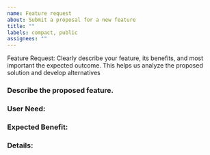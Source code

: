 ```yaml
---
name: Feature request
about: Submit a proposal for a new feature
title: ""
labels: compact, public
assignees: ""
---
```


Feature Request: Clearly describe your feature, its benefits, and most important the expected outcome. This helps us analyze the proposed solution and develop alternatives

### Describe the proposed feature.

### User Need: 
<!-- What user need does this feature address? Include use cases and user stories. -->

### Expected Benefit:
<!--What benefits does this feature provide to users and the platform? -->

### Details: 
<!--Proposed implementation ideas, alternatives considered, dependencies, and any additional information.-->
